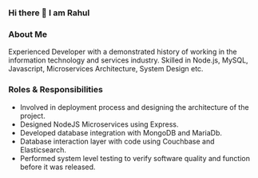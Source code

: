 ### Hi there 👋 I am Rahul

<!--
**raahul1912/raahul1912** is a ✨ _special_ ✨ repository because its `README.md` (this file) appears on your GitHub profile.

Here are some ideas to get you started:

- 🔭 I’m currently working on ...
- 🌱 I’m currently learning ...
- 👯 I’m looking to collaborate on ...
- 🤔 I’m looking for help with ...
- 💬 Ask me about ...
- 📫 How to reach me: ...
- 😄 Pronouns: ...
- ⚡ Fun fact: ...
-->

### About Me
Experienced Developer with a demonstrated history of working in the information technology and services industry. Skilled in Node.js, MySQL, Javascript, Microservices Architecture, System Design etc.

### Roles & Responsibilities
- Involved in deployment process and designing the architecture of the project.
- Designed NodeJS Microservices using Express.
- Developed database integration with MongoDB and MariaDb.
- Database interaction layer with code using Couchbase and Elasticsearch.
- Performed system level testing to verify software quality and function before it was released.
